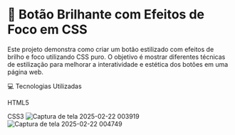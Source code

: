 

# 🎯 Botão Brilhante com Efeitos de Foco em CSS



Este projeto demonstra como criar um botão estilizado com efeitos de brilho e foco utilizando CSS puro. O objetivo é mostrar diferentes técnicas de estilização para melhorar a interatividade e estética dos botões em uma página web.




💻 Tecnologias Utilizadas

HTML5

CSS3
![Captura de tela 2025-02-22 003919](https://github.com/user-attachments/assets/f63845e1-d8ea-40bd-b8de-cd3a448c4115)
![Captura de tela 2025-02-22 004749](https://github.com/user-attachments/assets/451ea217-99e7-4f34-a87a-d5be8ded375f)
